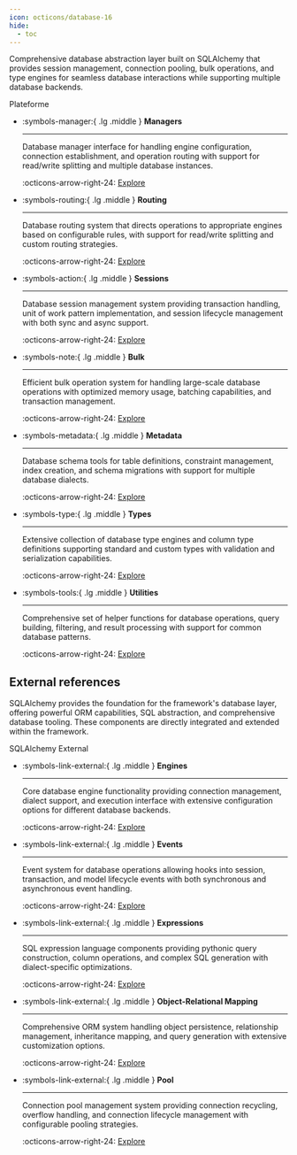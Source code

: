 ```yaml
---
icon: octicons/database-16
hide:
  - toc
---
```


Comprehensive database abstraction layer built on SQLAlchemy that provides session management, connection pooling, bulk operations, and type engines for seamless database interactions while supporting multiple database backends.

<nav class="md-tags">
  <span class="md-tag md-tag-icon md-tag--repo">Plateforme</span>
</nav>

<div class="grid cards" markdown>

-   :symbols-manager:{ .lg .middle } **Managers**

    ---

    Database manager interface for handling engine configuration, connection establishment, and operation routing with support for read/write splitting and multiple database instances.

    :octicons-arrow-right-24: [Explore](managers.md)

-   :symbols-routing:{ .lg .middle } **Routing**

    ---

    Database routing system that directs operations to appropriate engines based on configurable rules, with support for read/write splitting and custom routing strategies.

    :octicons-arrow-right-24: [Explore](routing.md)

-   :symbols-action:{ .lg .middle } **Sessions**

    ---

    Database session management system providing transaction handling, unit of work pattern implementation, and session lifecycle management with both sync and async support.

    :octicons-arrow-right-24: [Explore](sessions.md)

-   :symbols-note:{ .lg .middle } **Bulk**

    ---

    Efficient bulk operation system for handling large-scale database operations with optimized memory usage, batching capabilities, and transaction management.

    :octicons-arrow-right-24: [Explore](bulk.md)

-   :symbols-metadata:{ .lg .middle } **Metadata**

    ---

    Database schema tools for table definitions, constraint management, index creation, and schema migrations with support for multiple database dialects.

    :octicons-arrow-right-24: [Explore](metadata.md)

-   :symbols-type:{ .lg .middle } **Types**

    ---

    Extensive collection of database type engines and column type definitions supporting standard and custom types with validation and serialization capabilities.

    :octicons-arrow-right-24: [Explore](types.md)

-   :symbols-tools:{ .lg .middle } **Utilities**

    ---

    Comprehensive set of helper functions for database operations, query building, filtering, and result processing with support for common database patterns.

    :octicons-arrow-right-24: [Explore](utilities.md)

</div>

## External references

SQLAlchemy provides the foundation for the framework's database layer, offering powerful ORM capabilities, SQL abstraction, and comprehensive database tooling. These components are directly integrated and extended within the framework.

<nav class="md-tags">
  <span class="md-tag md-tag-icon md-tag--repo-database">SQLAlchemy</span>
  <span class="md-tag md-tag-icon md-tag--external">External</span>
</nav>

<div class="grid cards" markdown>

-   :symbols-link-external:{ .lg .middle } **Engines**

    ---

    Core database engine functionality providing connection management, dialect support, and execution interface with extensive configuration options for different database backends.

    :octicons-arrow-right-24: [Explore](engines.md)

-   :symbols-link-external:{ .lg .middle } **Events**

    ---

    Event system for database operations allowing hooks into session, transaction, and model lifecycle events with both synchronous and asynchronous event handling.

    :octicons-arrow-right-24: [Explore](events.md)

-   :symbols-link-external:{ .lg .middle } **Expressions**

    ---

    SQL expression language components providing pythonic query construction, column operations, and complex SQL generation with dialect-specific optimizations.

    :octicons-arrow-right-24: [Explore](expressions.md)

-   :symbols-link-external:{ .lg .middle } **Object-Relational Mapping**

    ---

    Comprehensive ORM system handling object persistence, relationship management, inheritance mapping, and query generation with extensive customization options.

    :octicons-arrow-right-24: [Explore](orm.md)

-   :symbols-link-external:{ .lg .middle } **Pool**

    ---

    Connection pool management system providing connection recycling, overflow handling, and connection lifecycle management with configurable pooling strategies.

    :octicons-arrow-right-24: [Explore](pool.md)

</div>
